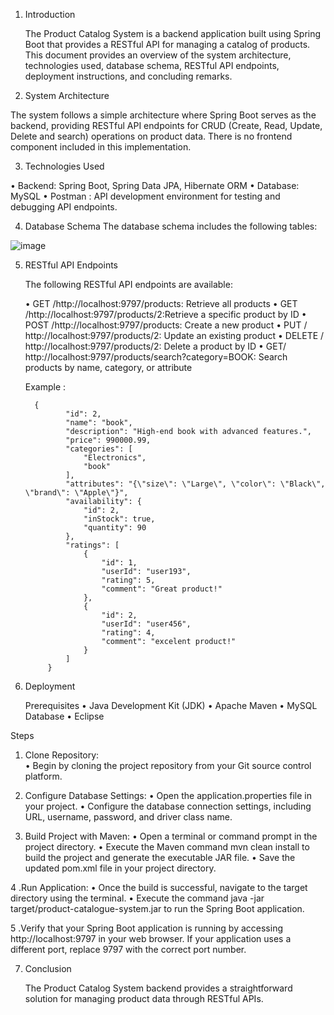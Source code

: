1. Introduction
   
    The Product Catalog System is a backend application built using Spring Boot that provides a RESTful API for managing a catalog of 
    products. This document provides an overview of the system architecture, technologies used, database schema, RESTful API endpoints, 
    deployment instructions, and concluding remarks.
   
2. System Architecture 

  The system follows a simple architecture where Spring Boot serves as the backend, providing RESTful API endpoints for CRUD (Create, 
  Read, Update, Delete and search)  operations on product data. There is no frontend component included in this implementation. 
  
3. Technologies Used 

  • Backend: Spring Boot, Spring Data JPA, Hibernate ORM 
  • Database: MySQL 
  • Postman : API development environment for testing and debugging API endpoints. 

4. Database Schema 
The database schema includes the following tables:

![image](https://github.com/ravindra200117/Product_Catalogue_System/assets/153836974/34fa55d3-03ac-4043-b423-5ee4e95ce220)

5. RESTful API Endpoints
   
   The following RESTful API endpoints are available:
   
   • GET /http://localhost:9797/products: Retrieve all products 
   • GET /http://localhost:9797/products/2:Retrieve a specific product by ID 
   • POST /http://localhost:9797/products: Create a new product 
   • PUT / http://localhost:9797/products/2: Update an existing product 
   • DELETE / http://localhost:9797/products/2: Delete a product by ID 
   • GET/ http://localhost:9797/products/search?category=BOOK: Search products by name, category, or attribute

   Example :

         {
                "id": 2,
                "name": "book",
                "description": "High-end book with advanced features.",
                "price": 990000.99,
                "categories": [
                    "Electronics",
                    "book"
                ],
                "attributes": "{\"size\": \"Large\", \"color\": \"Black\", \"brand\": \"Apple\"}",
                "availability": {
                    "id": 2,
                    "inStock": true,
                    "quantity": 90
                },
                "ratings": [
                    {
                        "id": 1,
                        "userId": "user193",
                        "rating": 5,
                        "comment": "Great product!"
                    },
                    {
                        "id": 2,
                        "userId": "user456",
                        "rating": 4,
                        "comment": "excelent product!"
                    }
                ]
            }
   
7. Deployment
   
   Prerequisites 
   • Java Development Kit (JDK) 
   • Apache Maven 
   • MySQL Database 
   • Eclipse
   
Steps 
   1. Clone Repository:  
      • Begin by cloning the project repository from your Git source control platform.
       
   2. Configure Database Settings: 
      • Open the application.properties file in your project. 
      • Configure the database connection settings, including URL, username, password, and driver class name.
      
   3. Build Project with Maven: 
      • Open a terminal or command prompt in the project directory. 
      • Execute the Maven command mvn clean install to build the project and generate the executable JAR file. 
      • Save the updated pom.xml file in your project directory. 

   4 .Run Application: 
      • Once the build is successful, navigate to the target directory using the terminal. 
      • Execute the command java -jar target/product-catalogue-system.jar to run the Spring Boot application. 
      
   5 .Verify that your Spring Boot application is running by accessing http://localhost:9797 in your web browser. If your application 
       uses a different port, replace 9797 with the correct port number. 
   
7. Conclusion
   
   The Product Catalog System backend provides a straightforward solution for managing product data through RESTful APIs.
